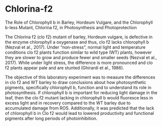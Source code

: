 # Chlorina-f2
The Role of Chlorophyll b in Barley, Hordeum Vulgare, and the Chlorophyll b-less Mutant, Chlorina f2, in Photosynthesis and Photoprotection

The Chlorina f2 (clo f2) mutant of barley, Hordeum vulgare, is defective in the enzyme chlorophyll a oxygenase and thus, clo f2 lacks chlorophyll b (Nezval et al., 2017). Under “non-stress”, normal light and temperature conditions clo f2 plants function similar to wild type (WT)  plants, however they are slower to grow and produce fewer and smaller seeds (Nezval et al., 2017). While under light stress, the difference is more pronounced and clo f2 plants appear pale and are stunted (Ghirardi et al., 1986). 

The objective of this laboratory experiment was to measure the differences in clo f2 and WT barley to draw conclusions about how photosynthetic pigments, specifically chlorophyll b, function and to understand its role in photosynthesis. If chlorophyll b is important for reducing light damage in the leaf, then the clo f2 mutant lacking in chlorophyll b would fluoresce less in excess light and in recovery compared to the WT barley due to accumulated damage from ROS. Additionally, it was predicted that the lack of chlorophyll b in Clo f2 would lead to lowered productivity and functional pigments after long periods of photoinhibition.
